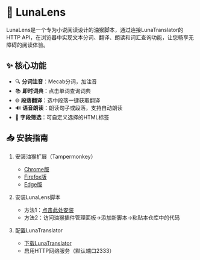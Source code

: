 # 🌙 LunaLens

LunaLens是一个专为小说阅读设计的油猴脚本，通过连接LunaTranslator的HTTP API，在浏览器中实现文本分词、翻译、朗读和词汇查询功能，让您畅享无障碍的阅读体验。

## ✨ 核心功能
- 🔍 **分词注音**：Mecab分词，加注音
- 📚 **即时词典**：点击单词查询词典
- 🌐 **段落翻译**：选中段落一键获取翻译
- 🔊 **语音朗读**：朗读句子或段落，支持自动朗读
- 🧹 **字段筛选**：可自定义选择的HTML标签

## 📥 安装指南

1. 安装油猴扩展（Tampermonkey）
   - [Chrome版](https://chrome.google.com/webstore/detail/tampermonkey/dhdgffkkebhmkfjojejmpbldmpobfkfo)
   - [Firefox版](https://addons.mozilla.org/en-US/firefox/addon/tampermonkey/)
   - [Edge版](https://microsoftedge.microsoft.com/addons/detail/tampermonkey/iikmkjmpaadaobahmlepeloendndfphd)

2. 安装LunaLens脚本
   - 方法1：[点击此处安装](https://raw.githubusercontent.com/raindrop213/LunaLens/main/luna-lens.js)
   - 方法2：访问油猴插件管理面板->添加新脚本->粘贴本仓库中的代码

3. 配置LunaTranslator
   - [下载LunaTranslator](https://github.com/HIllya51/LunaTranslator)
   - 启用HTTP网络服务（默认端口2333）

